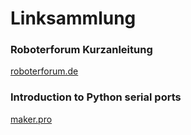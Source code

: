 # Linksammlung

### Roboterforum Kurzanleitung
[roboterforum.de](https://www.roboterforum.de/roboter-forum/thread/2654-mitsubshi-rv-m1-movemaster-ex-kurzanleitung/)

### Introduction to Python serial ports
[maker.pro](https://maker.pro/pic/tutorial/introduction-to-python-serial-ports)
